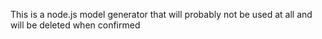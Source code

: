 This is a node.js model generator that will probably not be used at all and will be deleted when confirmed
